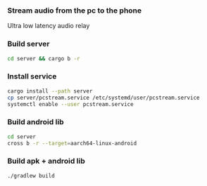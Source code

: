 ### Stream audio from the pc to the phone
Ultra low latency audio relay

### Build server
```bash
cd server && cargo b -r
```

### Install service
```bash
cargo install --path server
cp server/pcstream.service /etc/systemd/user/pcstream.service
systemctl enable --user pcstream.service
```

### Build android lib
```bash
cd server
cross b -r --target=aarch64-linux-android
```

### Build apk + android lib
```bash
./gradlew build
```
